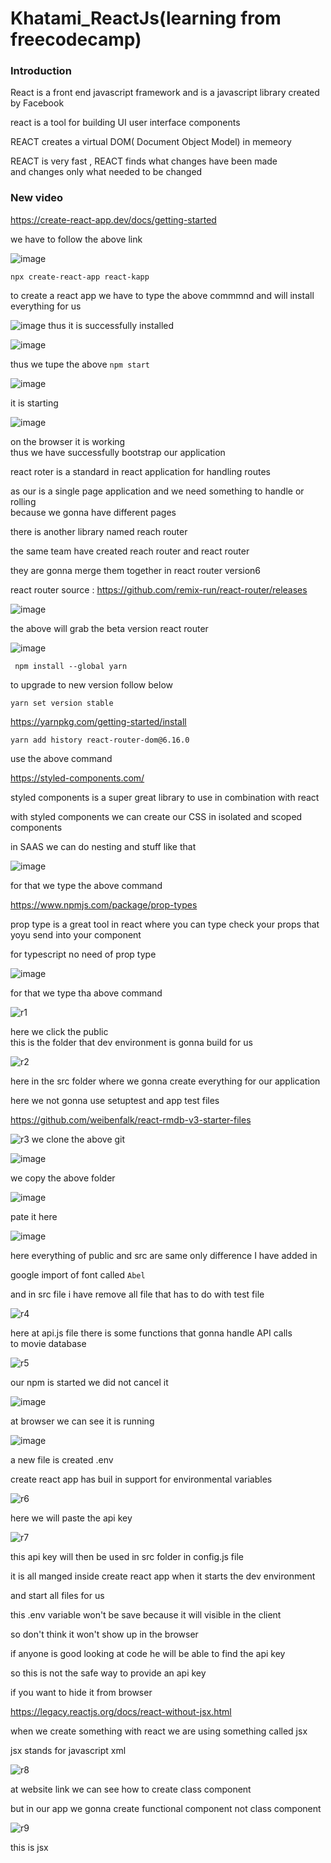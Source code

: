 # Khatami_ReactJs(learning from freecodecamp)

### Introduction

React is a front end javascript framework and is a javascript library created by Facebook <br>

react is a tool for building UI user interface components <br>

REACT creates a virtual DOM( Document Object Model) in memeory <br>

REACT is very fast , REACT finds what changes have been made <br>
and changes only what needed to be changed <br>



### New video


https://create-react-app.dev/docs/getting-started

we have to follow the above link

![image](https://github.com/C191068/Khatami_ReactJs/assets/89090776/6c6618e7-6820-4169-85c1-d9124acf80b6)

```
npx create-react-app react-kapp

```



to create a react app we have to type the above commmnd and will install everything for us


![image](https://github.com/C191068/Khatami_ReactJs/assets/89090776/a77325d1-d4b4-4d00-a42b-5dc3882ab704)
thus it is successfully installed <br>


![image](https://github.com/C191068/Khatami_ReactJs/assets/89090776/c2115032-ca7a-4a2a-8f37-d2441684305b)

thus we tupe the above ```npm start``` <br>

![image](https://github.com/C191068/Khatami_ReactJs/assets/89090776/2545bba3-47d9-4d04-8458-302f9f4e1eaa)

it is starting <br>

![image](https://github.com/C191068/Khatami_ReactJs/assets/89090776/764e5309-b956-4c35-aefe-643baeb57e75)

on the browser it is working <br>
thus we have successfully bootstrap our application <br>

react roter is a standard in react application for handling routes <br>

as our is a single page application and we need something to handle or rolling <br>
because we gonna have different pages <br>

there is another library named reach router <br>

the same team have created reach router and react router <br>


they are gonna merge them together in react router version6 <br>

react router source : https://github.com/remix-run/react-router/releases

![image](https://github.com/C191068/Khatami_ReactJs/assets/89090776/2a08f893-4f88-4078-83c3-ebd68d0214ee)

the above will grab the beta version react router <br>

![image](https://github.com/C191068/Khatami_ReactJs/assets/89090776/628a1a90-0405-46ce-89a4-24030b0e0e8c)

```
 npm install --global yarn

```

to upgrade to new version follow below

```
yarn set version stable

```

https://yarnpkg.com/getting-started/install


```
yarn add history react-router-dom@6.16.0

```

use the above command 



https://styled-components.com/

styled components is a super great library to use in combination with react <br>

with styled components we can create our CSS in isolated and scoped components <br>

in SAAS we can do nesting and stuff like that <br>

![image](https://github.com/C191068/Khatami_ReactJs/assets/89090776/eebeb582-42dc-4bca-a2ec-ae62b8698f01)

for that we type the above command <br>

https://www.npmjs.com/package/prop-types

prop type is a great tool in react where you can type check your props that <br>
yoyu send into your component <br>

for typescript no need of prop type <br>

![image](https://github.com/C191068/Khatami_ReactJs/assets/89090776/6cd2a329-fea2-479d-ae00-8268842a87fc)

for that we type tha above command <br>

![r1](https://github.com/C191068/Khatami_ReactJs/assets/89090776/713e44a5-0d62-45a3-bf02-1585185bf8ee)


here we click the public <br>
this is the folder that dev environment is gonna build for us <br>

![r2](https://github.com/C191068/Khatami_ReactJs/assets/89090776/41c8da73-2dd8-43e2-b15e-975de4013d4a)

here in the src folder where we gonna create everything for our application <br>

here we not gonna use setuptest and app test files <br>

https://github.com/weibenfalk/react-rmdb-v3-starter-files



![r3](https://github.com/C191068/Khatami_ReactJs/assets/89090776/34047d40-eda4-42a0-9685-b09ea20e4122)
we clone the above git 

![image](https://github.com/C191068/Khatami_ReactJs/assets/89090776/7520643d-3932-43b6-988e-eadbd5e9b8b6)

we copy the above folder 

![image](https://github.com/C191068/Khatami_ReactJs/assets/89090776/23e3889e-9311-43e1-83cd-d1f7f0c88d58)

pate it here <br>

![image](https://github.com/C191068/Khatami_ReactJs/assets/89090776/83df5f2f-e28a-488d-b6b0-075c7f196437)

here everything of public and src are same only difference I have added in <br>

google import of font called ```Abel``` <br>

and in src file i have remove all file that has to do with test file <br>


![r4](https://github.com/C191068/Khatami_ReactJs/assets/89090776/3f95175b-49cf-4f7e-ab0f-71b12f9bf4a5)

here at api.js file there is some functions that gonna handle API calls <br>
to movie database <br>

![r5](https://github.com/C191068/Khatami_ReactJs/assets/89090776/65763552-eb8a-4dbd-b273-bcbb38cb1fda)

our npm is started we did not cancel it 

![image](https://github.com/C191068/Khatami_ReactJs/assets/89090776/86f3afb7-5ee6-4337-b32f-e543d43cf2e2)

at browser we can see it is running <br>


![image](https://github.com/C191068/Khatami_ReactJs/assets/89090776/e6e6c157-8643-443f-b98d-8251fe33690e)

a new file is created .env <br>

create react app has buil in support for environmental variables <br>


![r6](https://github.com/C191068/Khatami_ReactJs/assets/89090776/5655bed8-e6ef-4b93-9ff1-b201b689bd51)

here we will paste the api key <br>

![r7](https://github.com/C191068/Khatami_ReactJs/assets/89090776/5b54861b-d46a-4f78-a0dd-8edff3b420cb)


this api key will then be used in src folder in config.js file <br>

it is all manged inside create react app when it starts the dev environment <br>

and start all files for us <br>


this .env variable won't be save because it will visible in the client <br>

so don't think it won't show up in the browser <br>

if anyone is good looking at code he will be able to find the api key <br>

so this is not the safe way to provide an api key <br>

if you want to hide it from browser <br>


https://legacy.reactjs.org/docs/react-without-jsx.html


when we create something with react we are using something called jsx <br>

jsx stands for javascript xml <br>

![r8](https://github.com/C191068/Khatami_ReactJs/assets/89090776/332bcc1e-713e-458c-8a6e-3d4b9010e9f4)

at website link we can see how to create class component <br>

but in our app we gonna create functional component not class component <br>

![r9](https://github.com/C191068/Khatami_ReactJs/assets/89090776/723bf635-9fed-4157-b39b-3588a933acd8)

this is jsx <br>
















